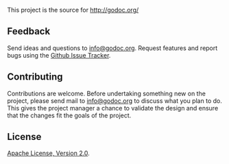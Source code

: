 This project is the source for http://godoc.org/

Feedback
--------

Send ideas and questions to info@godoc.org. Request features and report bugs
using the [Github Issue Tracker](https://github.com/garyburd/gopkgdoc/issues/new).

Contributing
------------

Contributions are welcome. Before undertaking something new on the project,
please send mail to info@godoc.org to discuss what you plan to do. This gives
the project manager a chance to validate the design and ensure that the changes
fit the goals of the project.

License
-------

[Apache License, Version 2.0](http://www.apache.org/licenses/LICENSE-2.0.html).
